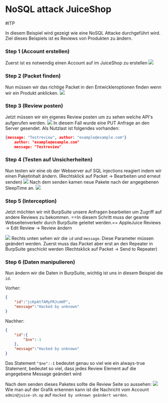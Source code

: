 # NoSQL attack JuiceShop
#ITP 

In diesem Beispiel wird gezeigt wie eine NoSQL Attacke durchgeführt wird. Ziel dieses Beispiels ist es Reviews von Produkten zu ändern.
### Step 1 (Account erstellen)
Zuerst ist es notwendig einen Account auf im JuiceShop zu erstellen
![](attachment/37123315f963400e428dbfc7cba69c8c.png)
### Step 2 (Packet finden)
Nun müssen wir das richtige Packet in den Entwickleroptionen finden wenn wir ein Produkt anklicken.
![](attachment/612240cccaca5aea6c621c2e329008ce.png)
### Step 3 (Review posten)
Jetzt müssen wir ein eigenes Review posten um zu sehen welche API's aufgerufen werden.
![](attachment/063cf185f13c1973cfd8269d7990baca.png)
In diesem Fall wurde eine PUT Anfrage an den Server gesendet. Als Nutzlast ist folgendes vorhanden:
```json
{message: "Testreview", author: "example@example.com"}
	author: "example@example.com"
	message: "Testreview"
```
### Step 4 (Testen auf Unsicherheiten)
Nun testen wir eine ob der Webserver auf SQL injections reagiert indem wir einen Paketinhalt ändern. (Rechtsklick auf Packet -> Bearbeiten und erneut senden)
![](attachment/22a89583b9d6f4938d45408436f9e768.png)
Nach dem senden kamen neue Pakete nach der angegebenen SleepTime an.
![](attachment/e9a881a33f9439b4a5439c6dbca94ec9.png)
### Step 5 (Interception)
Jetzt möchten wir mit BurpSuite unsere Anfragen bearbeiten um Zugriff auf andere Reviews zu bekommen. ==In diesem Schritt muss der geamte Webseitenverkehr durch BurpSuite geleitet werden.==
AppleJuice Reviews -> Edit Review -> Review ändern

![](attachment/4cf8a87ed3e219a4beb8cd281a44a469.png)
Rechts unten sehen wir die `id` und `message`. Diese Parameter müssen geändert werden. Zuerst muss das Packet aber erst an den Repeater in BurpSuite geschickt werden (Rechtsklick auf Packet -> Send to Repeater)
### Step 6 (Daten manipulieren)
Nun ändern wir die Daten in BurpSuite, wichtig ist uns in diesem Beispiel die `id`.

Vorher:
```json
{
	"id":"jcKpAtfAMyFRJcmHP",
	"message":"Hacked by unknown"
}
```
Nachher:
```json
{
	"id":{
		"$ne":-1
	},
	"message":"Hacked by unknown"
}
```
Das Statement `"$ne":-1` bedeutet genau so viel wie ein always-true Statement, bedeutet so viel, dass jedes Review Element auf die angegebene Message geändert wird

Nach dem senden dieses Paketes sollte die Review Seite so aussehen:
![](attachment/7f20b6925b441545b880dd551e906565.png)
Wie man auf der Grafik erkennen kann ist die Nachricht vom Account `admin@juice-sh.op` auf `Hacked by unknown geändert worden`.